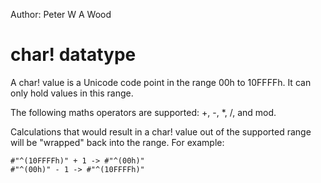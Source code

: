 Author: Peter W A Wood

# char! datatype

A char! value is a Unicode code point in the range 00h to 10FFFFh. It can only hold values in this range.

The following maths operators are supported: +, -, *, /, and mod.

Calculations that would result in a char! value out of the supported range will be "wrapped" back into the range. For example:

    #"^(10FFFFh)" + 1 -> #"^(00h)"
    #"^(00h)" - 1 -> #"^(10FFFFh)"
